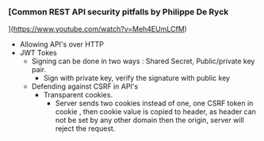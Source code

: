 ### [Common REST API security pitfalls by Philippe De Ryck
](https://www.youtube.com/watch?v=Meh4EUmLCfM)

 - Allowing API's over HTTP
 - JWT Tokes
	 - Signing can be done in two ways : Shared Secret, Public/private key pair. 
		 - Sign with private key, verify the signature with public key
	 - Defending against CSRF in API's
		 - Transparent cookies.
			 - Server sends two cookies instead of one, one CSRF token in cookie , then cookie value is copied to header, as header can not be set by any other domain then the origin, server will reject the request.
				
 
